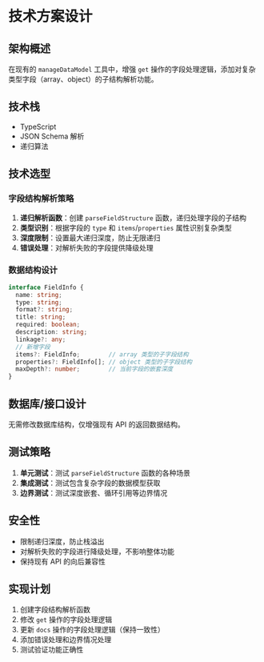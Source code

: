 # 技术方案设计

## 架构概述

在现有的 `manageDataModel` 工具中，增强 `get` 操作的字段处理逻辑，添加对复杂类型字段（array、object）的子结构解析功能。

## 技术栈

- TypeScript
- JSON Schema 解析
- 递归算法

## 技术选型

### 字段结构解析策略

1. **递归解析函数**：创建 `parseFieldStructure` 函数，递归处理字段的子结构
2. **类型识别**：根据字段的 `type` 和 `items`/`properties` 属性识别复杂类型
3. **深度限制**：设置最大递归深度，防止无限递归
4. **错误处理**：对解析失败的字段提供降级处理

### 数据结构设计

```typescript
interface FieldInfo {
  name: string;
  type: string;
  format?: string;
  title: string;
  required: boolean;
  description: string;
  linkage?: any;
  // 新增字段
  items?: FieldInfo;        // array 类型的子字段结构
  properties?: FieldInfo[]; // object 类型的子字段结构
  maxDepth?: number;        // 当前字段的嵌套深度
}
```

## 数据库/接口设计

无需修改数据库结构，仅增强现有 API 的返回数据结构。

## 测试策略

1. **单元测试**：测试 `parseFieldStructure` 函数的各种场景
2. **集成测试**：测试包含复杂字段的数据模型获取
3. **边界测试**：测试深度嵌套、循环引用等边界情况

## 安全性

- 限制递归深度，防止栈溢出
- 对解析失败的字段进行降级处理，不影响整体功能
- 保持现有 API 的向后兼容性

## 实现计划

1. 创建字段结构解析函数
2. 修改 `get` 操作的字段处理逻辑
3. 更新 `docs` 操作的字段处理逻辑（保持一致性）
4. 添加错误处理和边界情况处理
5. 测试验证功能正确性 